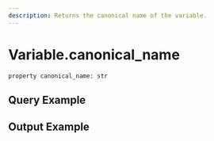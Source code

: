 ```yaml
---
description: Returns the canonical name of the variable.
---
```


# Variable.canonical\_name

`property canonical_name: str`



## Query Example



## Output Example

